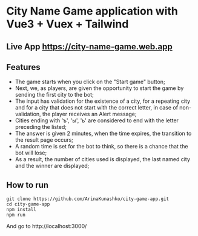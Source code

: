 # City Name Game application with Vue3 + Vuex + Tailwind

## Live App https://city-name-game.web.app

## Features 

- The game starts when you click on the "Start game" button;
- Next, we, as players, are given the opportunity to start the game by sending the first city to the bot;
- The input has validation for the existence of a city, for a repeating city and for a city that does not start with the correct letter, in case of non-validation, the player receives an Alert message;
- Cities ending with 'ъ', 'ы', 'ь' are considered to end with the letter preceding the listed;
- The answer is given 2 minutes, when the time expires, the transition to the result page occurs;
- A random time is set for the bot to think, so there is a chance that the bot will lose;
- As a result, the number of cities used is displayed, the last named city and the winner are displayed;

## How to run 

```
git clone https://github.com/ArinaKunashko/city-game-app.git
cd city-game-app
npm install
npm run
```
And go to http://localhost:3000/

